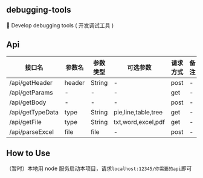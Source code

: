 ## debugging-tools

🧰 Develop debugging tools ( 开发调试工具 )

## Api

| 接口名           | 参数名 | 参数类型 | 可选参数            | 请求方式 | 备注 |
| ---------------- | ------ | -------- | ------------------- | -------- | ---- |
| /api/getHeader   | header | String   | -                   | post     | -    |
| /api/getParams   | -      | -        | -                   | get      | -    |
| /api/getBody     | -      | -        | -                   | post     | -    |
| /api/getTypeData | type   | String   | pie,line,table,tree | get      | -    |
| /api/getFile     | type   | String   | txt,word,excel,pdf  | get      | -    |
| /api/parseExcel  | file   | file     | -                   | post     | -    |

## How to Use

（暂时）本地用 node 服务启动本项目，请求`localhost:12345/你需要的api`即可
